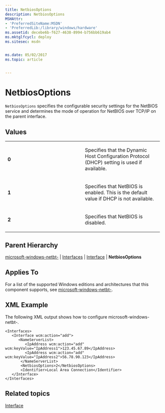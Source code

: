 ```yaml
---
title: NetbiosOptions
description: NetbiosOptions
MSHAttr:
- 'PreferredSiteName:MSDN'
- 'PreferredLib:/library/windows/hardware'
ms.assetid: decebe6b-f627-4638-8994-b756bb619ab4
ms.mktglfcycl: deploy
ms.sitesec: msdn


ms.date: 05/02/2017
ms.topic: article


---
```


# NetbiosOptions


`NetbiosOptions` specifies the configurable security settings for the NetBIOS service and determines the mode of operation for NetBIOS over TCP/IP on the parent interface.

## Values


<table>
<colgroup>
<col width="50%" />
<col width="50%" />
</colgroup>
<tbody>
<tr class="odd">
<td><p><strong>0</strong></p></td>
<td><p>Specifies that the Dynamic Host Configuration Protocol (DHCP) setting is used if available.</p></td>
</tr>
<tr class="even">
<td><p><strong>1</strong></p></td>
<td><p>Specifies that NetBIOS is enabled. This is the default value if DHCP is not available.</p></td>
</tr>
<tr class="odd">
<td><p><strong>2</strong></p></td>
<td><p>Specifies that NetBIOS is disabled.</p></td>
</tr>
</tbody>
</table>

 

## Parent Hierarchy


[microsoft-windows-netbt-](microsoft-windows-netbt.md) | [Interfaces](microsoft-windows-netbt-interfaces.md) | [Interface](microsoft-windows-netbt-interfaces-interface.md) | **NetbiosOptions**

## Applies To


For a list of the supported Windows editions and architectures that this component supports, see [microsoft-windows-netbt-](microsoft-windows-netbt.md).

## XML Example


The following XML output shows how to configure microsoft-windows-netbt-.

```
<Interfaces>
   <Interface wcm:action="add">
      <NameServerList>
         <IpAddress wcm:action="add" wcm:keyValue="IpAddress1">123.45.67.89</IpAddress>
         <IpAddress wcm:action="add" wcm:keyValue="IpAddress2">56.78.90.123</IpAddress>
       </NameServerList>
       <NetbiosOptions>2</NetbiosOptions>
       <Identifier>Local Area Connection</Identifier>
   </Interface>
</Interfaces>
```

## Related topics


[Interface](microsoft-windows-netbt-interfaces-interface.md)

 

 







